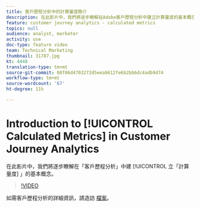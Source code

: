 ```yaml
---
title: 客戶歷程分析中的計算量度簡介
description: 在此影片中，我們將逐步瞭解在Adobe客戶歷程分析中建立計算量度的基本概念。
feature: customer journey analytics - calculated metrics
topics: null
audience: analyst, marketer
activity: use
doc-type: feature video
team: Technical Marketing
thumbnail: 31787.jpg
kt: 4448
translation-type: tm+mt
source-git-commit: 08f06d4703272d5eeab612fe6b2bb6dc4adb9d74
workflow-type: tm+mt
source-wordcount: '67'
ht-degree: 11%

---
```



# Introduction to [!UICONTROL Calculated Metrics] in Customer Journey Analytics

在此影片中，我們將逐步瞭解在「客戶歷程分析」中建 [!UICONTROL 立「計算量度] 」的基本概念。

>[!VIDEO](https://video.tv.adobe.com/v/31787/?quality=12)

如需客戶歷程分析的詳細資訊，請造訪 [檔案](https://docs.adobe.com/content/help/zh-Hant/analytics-platform/using/cja-landing.html)。
